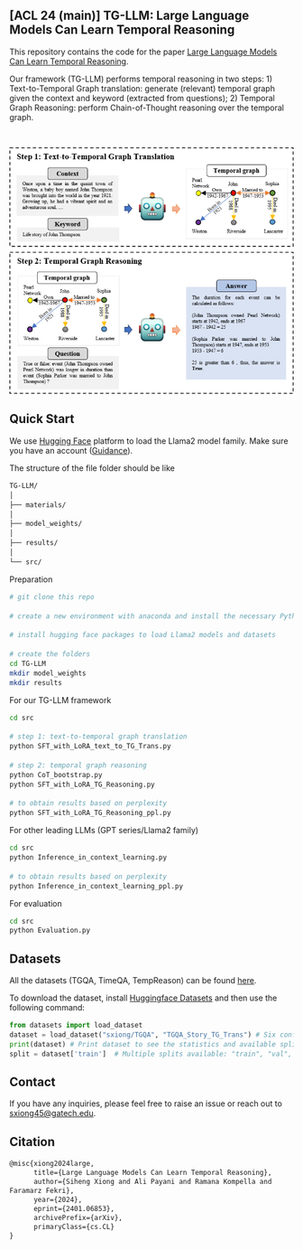 ## [ACL 24 (main)] TG-LLM: Large Language Models Can Learn Temporal Reasoning

This repository contains the code for the paper [Large Language Models Can Learn Temporal Reasoning](https://arxiv.org/pdf/2401.06853.pdf).

Our framework (TG-LLM) performs temporal reasoning in two steps: 1) Text-to-Temporal Graph translation: generate (relevant) temporal graph given the context and keyword (extracted from questions); 2) Temporal Graph Reasoning: perform Chain-of-Thought reasoning over the temporal graph.

<br>

<p align="center">
  <img src='https://raw.githubusercontent.com/xiongsiheng/TG-LLM/main/misc/Framework.png' width=550>
</p>




## Quick Start

We use [Hugging Face](https://huggingface.co/) platform to load the Llama2 model family. Make sure you have an account ([Guidance](https://huggingface.co/blog/llama2)).

The structure of the file folder should be like
```sh
TG-LLM/
│
├── materials/
│
├── model_weights/
│
├── results/
│
└── src/
```

Preparation
```sh
# git clone this repo

# create a new environment with anaconda and install the necessary Python packages

# install hugging face packages to load Llama2 models and datasets

# create the folders
cd TG-LLM
mkdir model_weights
mkdir results
```

For our TG-LLM framework

```sh
cd src

# step 1: text-to-temporal graph translation
python SFT_with_LoRA_text_to_TG_Trans.py

# step 2: temporal graph reasoning
python CoT_bootstrap.py
python SFT_with_LoRA_TG_Reasoning.py

# to obtain results based on perplexity
python SFT_with_LoRA_TG_Reasoning_ppl.py
```

For other leading LLMs (GPT series/Llama2 family)
```sh
cd src
python Inference_in_context_learning.py

# to obtain results based on perplexity
python Inference_in_context_learning_ppl.py
```

For evaluation
```sh
cd src
python Evaluation.py
```


## Datasets

All the datasets (TGQA, TimeQA, TempReason) can be found [here](https://huggingface.co/datasets/sxiong/TGQA).

To download the dataset, install [Huggingface Datasets](https://huggingface.co/docs/datasets/quickstart) and then use the following command:

```python
from datasets import load_dataset
dataset = load_dataset("sxiong/TGQA", "TGQA_Story_TG_Trans") # Six configs available: "TGQA_Story_TG_Trans", "TGQA_TGR", "TempReason_Story_TG_Trans", "TempReason_TGR", "TimeQA_Story_TG_Trans", "TimeQA_TGR"
print(dataset) # Print dataset to see the statistics and available splits
split = dataset['train']  # Multiple splits available: "train", "val", "test"
```

## Contact
If you have any inquiries, please feel free to raise an issue or reach out to sxiong45@gatech.edu.

## Citation
```
@misc{xiong2024large,
      title={Large Language Models Can Learn Temporal Reasoning}, 
      author={Siheng Xiong and Ali Payani and Ramana Kompella and Faramarz Fekri},
      year={2024},
      eprint={2401.06853},
      archivePrefix={arXiv},
      primaryClass={cs.CL}
}
```
